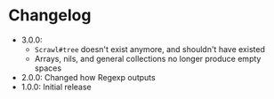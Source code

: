 Changelog
=========

  - 3.0.0:
    - `Scrawl#tree` doesn't exist anymore, and shouldn't have existed
    - Arrays, nils, and general collections no longer produce empty spaces
  - 2.0.0: Changed how Regexp outputs
  - 1.0.0: Initial release
